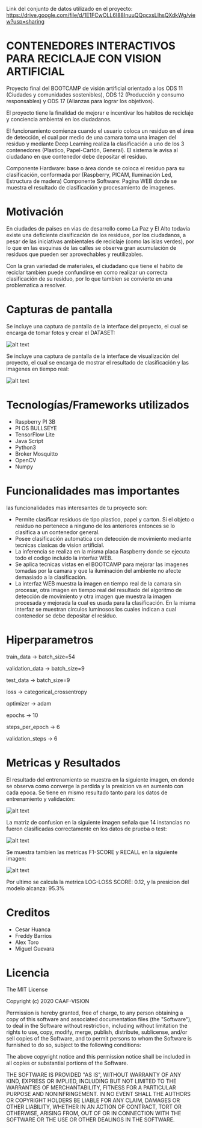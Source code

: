 Link del conjunto de datos utilizado en el proyecto:
https://drive.google.com/file/d/1E1FCwOLL6I88InuuQQqcxsLIhsQXdkWg/view?usp=sharing

# CONTENEDORES INTERACTIVOS PARA RECICLAJE CON VISION ARTIFICIAL
Proyecto final del BOOTCAMP de visión artificial orientado a los ODS 11 (Ciudades y comunidades sostenibles), ODS 12 (Producción y consumo responsables) y ODS 17 (Alianzas para lograr los objetivos).

El proyecto tiene la finalidad de mejorar e incentivar los habitos de reciclaje y conciencia ambiental en los ciudadanos.

El funcionamiento comienza cuando el usuario coloca un residuo en el área de detección, el cual por medio de una camara toma una imagen del residuo y mediante Deep Learning realiza la clasificación a uno de los 3 contenedores (Plastico, Papel-Cartón, General). El sistema le avisa al ciudadano en que contenedor debe depositar el residuo.    
 
Componente Hardware: base o área donde se coloca el residuo para su clasificación, conformada por (Raspberry, PICAM, Iluminación Led, Estructura de madera)
Componente Software: Pagina WEB donde se muestra el resultado de clasificación y procesamiento de imagenes.

# Motivación
En ciudades de paises en vias de desarrollo como La Paz y El Alto todavia existe una deficiente clasificación de los residuos, por los ciudadanos, a pesar de las iniciativas ambientales de reciclaje (como las islas verdes), por lo que en las esquinas de las calles se observa gran acumulación de residuos que pueden ser aprovechables y reutilizables.

Con la gran variedad de materiales, el ciudadano que tiene el habito de reciclar tambien puede confundirse en como realizar un correcta clasificación de su residuo, por lo que tambien se convierte en una problematica a resolver.

# Capturas de pantalla
Se incluye una captura de pantalla de la interface del proyecto, el cual se encarga de tomar fotos y crear el DATASET:

![alt text](https://github.com/cesarmax232/BOOTCAMP/blob/main/Imagen5.png?raw=true)

Se incluye una captura de pantalla de la interface de visualización del proyecto, el cual se encarga de mostrar el resultado de clasificación y las imagenes en tiempo real:

![alt text](https://github.com/cesarmax232/BOOTCAMP/blob/main/Imagen4.png?raw=true)

# Tecnologías/Frameworks utilizados
- Raspberry PI 3B
- PI OS BULLSEYE
- TensorFlow Lite
- Java Script
- Python3
- Broker Mosquitto
- OpenCV
- Numpy

# Funcionalidades mas importantes
las funcionalidades mas interesantes de tu proyecto son:
 - Permite clasificar residuos de tipo plastico, papel y carton. Si el objeto o residuo no pertenece a ninguno de los anteriores entonces se lo clasifica a un contenedor general.
 - Posee clasificación automatica con detección de movimiento mediante tecnicas clasicas de vision artificial.
 - La inferencia se realiza en la misma placa Raspberry donde se ejecuta todo el codigo incluido la interfaz WEB.
 - Se aplica tecnicas vistas en el BOOTCAMP para mejorar las imagenes tomadas por la camara y que la iluminación del ambiente no afecte demasiado a la clasificación.
 - La interfaz WEB muestra la imagen en tiempo real de la camara sin procesar, otra imagen en tiempo real del resultado del algoritmo de detección de movimiento y otra imagen que muestra la imagen procesada y mejorada la cual es usada para la clasificación. En la misma interfaz se muestran circulos luminosos los cuales indican a cual contenedor se debe depositar el residuo. 

# Hiperparametros

train_data -> batch_size=54

validation_data -> batch_size=9

test_data -> batch_size=9

loss -> categorical_crossentropy

optimizer -> adam

epochs -> 10

steps_per_epoch -> 6

validation_steps -> 6

# Metricas y Resultados

El resultado del entrenamiento se muestra en la siguiente imagen, en donde se observa como converge la perdida y la presicion va en aumento con cada epoca. Se tiene en mismo resultado tanto para los datos de entrenamiento y validación:

![alt text](https://github.com/cesarmax232/BOOTCAMP/blob/main/Imagen1.png?raw=true)

La matriz de confusion en la siguiente imagen señala que 14 instancias no fueron clasificadas correctamente en los datos de prueba o test:

![alt text](https://github.com/cesarmax232/BOOTCAMP/blob/main/Imagen2.png?raw=true)

Se muestra tambien las metricas F1-SCORE y RECALL en la siguiente imagen:

![alt text](https://github.com/cesarmax232/BOOTCAMP/blob/main/Imagen3.png?raw=true)

Por ultimo se calcula la metrica LOG-LOSS SCORE: 0.12, y la presicion del modelo alcanza: 95.3%

# Creditos
- Cesar Huanca
- Freddy Barrios
- Alex Toro
- Miguel Guevara

# Licencia
The MIT License

Copyright (c) 2020 CAAF-VISION

Permission is hereby granted, free of charge, to any person obtaining a copy of this software and associated documentation files (the "Software"), to deal in the Software without restriction, including without limitation the rights to use, copy, modify, merge, publish, distribute, sublicense, and/or sell copies of the Software, and to permit persons to whom the Software is furnished to do so, subject to the following conditions:

The above copyright notice and this permission notice shall be included in all copies or substantial portions of the Software.

THE SOFTWARE IS PROVIDED "AS IS", WITHOUT WARRANTY OF ANY KIND, EXPRESS OR IMPLIED, INCLUDING BUT NOT LIMITED TO THE WARRANTIES OF MERCHANTABILITY, FITNESS FOR A PARTICULAR PURPOSE AND NONINFRINGEMENT. IN NO EVENT SHALL THE AUTHORS OR COPYRIGHT HOLDERS BE LIABLE FOR ANY CLAIM, DAMAGES OR OTHER LIABILITY, WHETHER IN AN ACTION OF CONTRACT, TORT OR OTHERWISE, ARISING FROM, OUT OF OR IN CONNECTION WITH THE SOFTWARE OR THE USE OR OTHER DEALINGS IN THE SOFTWARE.
